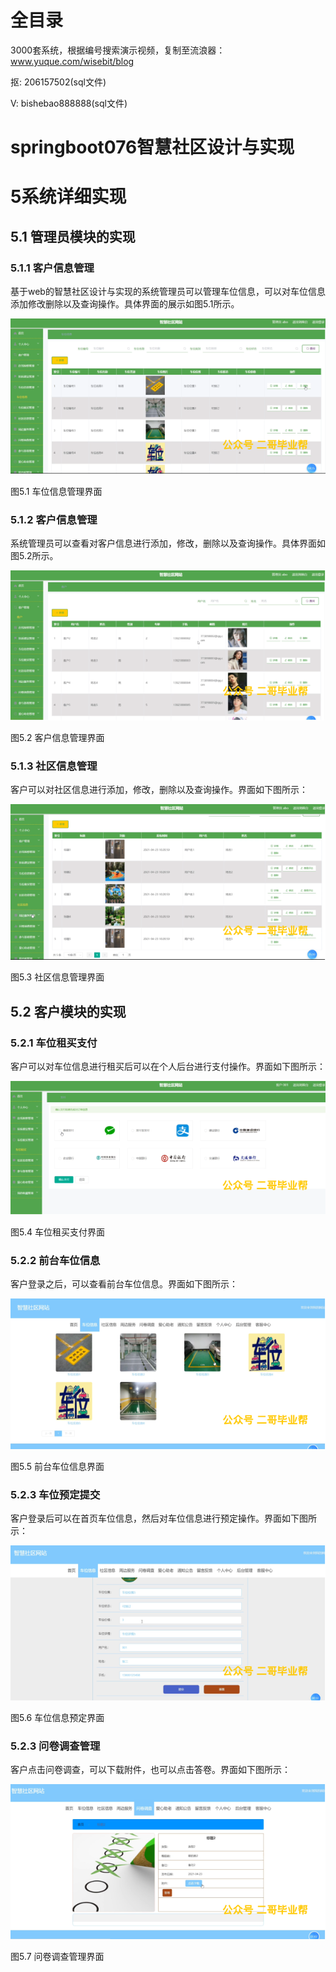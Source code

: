 # 全目录

3000套系统，根据编号搜索演示视频，复制至流浪器：www.yuque.com/wisebit/blog


<p>抠: 206157502(sql文件)</p>
<p>V: bishebao888888(sql文件)</p>


# springboot076智慧社区设计与实现
# 5系统详细实现
## 5.1 管理员模块的实现
### 5.1.1 客户信息管理
基于web的智慧社区设计与实现的系统管理员可以管理车位信息，可以对车位信息添加修改删除以及查询操作。具体界面的展示如图5.1所示。

![](/md/blog.010.png)

图5.1 车位信息管理界面
### 5.1.2 客户信息管理
系统管理员可以查看对客户信息进行添加，修改，删除以及查询操作。具体界面如图5.2所示。

![](/md/blog.011.png)

图5.2 客户信息管理界面
### 5.1.3 社区信息管理
客户可以对社区信息进行添加，修改，删除以及查询操作。界面如下图所示：

![](/md/blog.012.png)

图5.3 社区信息管理界面
## 5.2 客户模块的实现
### 5.2.1 车位租买支付
客户可以对车位信息进行租买后可以在个人后台进行支付操作。界面如下图所示：

![](/md/blog.013.png)

图5.4 车位租买支付界面

### 5.2.2 前台车位信息
客户登录之后，可以查看前台车位信息。界面如下图所示：

![](/md/blog.014.png)

图5.5 前台车位信息界面
### 5.2.3 车位预定提交
客户登录后可以在首页车位信息，然后对车位信息进行预定操作。界面如下图所示：

![](/md/blog.015.png)

图5.6 车位信息预定界面
### 5.2.3 问卷调查管理
客户点击问卷调查，可以下载附件，也可以点击答卷。界面如下图所示：


![](/md/blog.016.png)

图5.7 问卷调查管理界面













